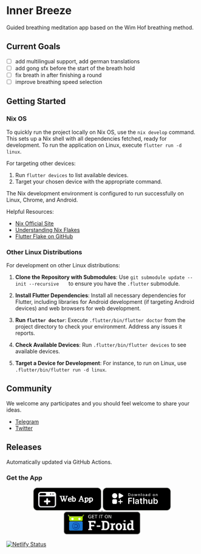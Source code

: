 # Inner Breeze
Guided breathing meditation app based on the Wim Hof breathing method.

## Current Goals
- [ ] add multilingual support, add german translations
- [ ] add gong sfx before the start of the breath hold
- [ ] fix breath in after finishing a round
- [ ] improve breathing speed selection
## Getting Started

### Nix OS

To quickly run the project locally on Nix OS, use the `nix develop` command. This sets up a Nix shell with all dependencies fetched, ready for development. To run the application on Linux, execute `flutter run -d linux`.

For targeting other devices:
1. Run `flutter devices` to list available devices.
2. Target your chosen device with the appropriate command.

The Nix development environment is configured to run successfully on Linux, Chrome, and Android.

Helpful Resources:
- [Nix Official Site](https://nixos.org/)
- [Understanding Nix Flakes](https://nixos.wiki/wiki/Flakes)
- [Flutter Flake on GitHub](https://github.com/waotzi/flutter-flake)

### Other Linux Distributions

For development on other Linux distributions:

1. **Clone the Repository with Submodules**: 
   Use `git submodule update --init --recursive   ` to ensure you have the `.flutter` submodule.

2. **Install Flutter Dependencies**:
   Install all necessary dependencies for Flutter, including libraries for Android development (if targeting Android devices) and web browsers for web development.

3. **Run `flutter doctor`**:
   Execute `.flutter/bin/flutter doctor` from the project directory to check your environment. Address any issues it reports.

4. **Check Available Devices**:
   Run `.flutter/bin/flutter devices` to see available devices.

5. **Target a Device for Development**:
   For instance, to run on Linux, use `.flutter/bin/flutter run -d linux`.

## Community
We welcome any participates and you should feel welcome to share your ideas.

- [Telegram](https://t.me/naoxio)
- [Twitter](https://twitter.com/naox_io)

## Releases
Automatically updated via GitHub Actions.

### Get the App
<p align="center">
 <a href="https://inner-breeze.app/#/">
  <img src="./docs/web-app.png"
    alt="Open Web App"
    height="60">
 </a>
 <a href="https://flathub.org/apps/io.naox.InnerBreeze">
  <img src="./docs/flathub-badge-en.png"
    alt="Download on Flathub"
    height="60">
 </a>
 <a href="https://f-droid.org/packages/io.naox.inbe">
  <img src="./docs/get-it-on.png"
    alt="Get it on F-Droid"
    height="60">
 </a>
</p>


[![Netlify Status](https://api.netlify.com/api/v1/badges/9fe7d682-4647-42d3-8d29-53737c9ffe05/deploy-status)](https://app.netlify.com/sites/inbe/deploys)
